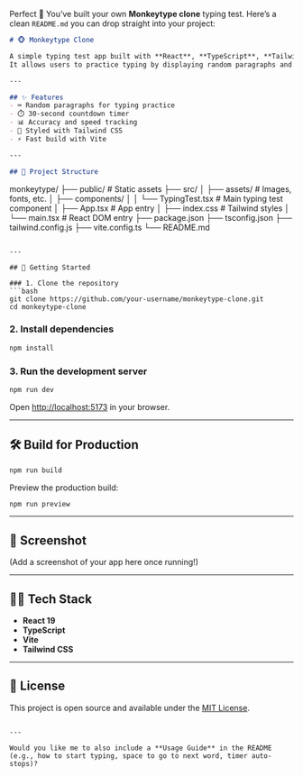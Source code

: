 Perfect 🚀 You’ve built your own **Monkeytype clone** typing test. Here’s a clean `README.md` you can drop straight into your project:

```markdown
# 🐵 Monkeytype Clone

A simple typing test app built with **React**, **TypeScript**, **Tailwind CSS**, and **Vite**.  
It allows users to practice typing by displaying random paragraphs and tracking their typing speed, accuracy, and progress.

---

## ✨ Features
- ⌨️ Random paragraphs for typing practice  
- ⏱️ 30-second countdown timer  
- 📊 Accuracy and speed tracking  
- 🎨 Styled with Tailwind CSS  
- ⚡ Fast build with Vite  

---

## 📂 Project Structure
```

monkeytype/
├── public/               # Static assets
├── src/
│   ├── assets/           # Images, fonts, etc.
│   ├── components/
│   │   └── TypingTest.tsx   # Main typing test component
│   ├── App.tsx           # App entry
│   ├── index.css         # Tailwind styles
│   └── main.tsx          # React DOM entry
├── package.json
├── tsconfig.json
├── tailwind.config.js
├── vite.config.ts
└── README.md

````

---

## 🚀 Getting Started

### 1. Clone the repository
```bash
git clone https://github.com/your-username/monkeytype-clone.git
cd monkeytype-clone
````

### 2. Install dependencies

```bash
npm install
```

### 3. Run the development server

```bash
npm run dev
```

Open [http://localhost:5173](http://localhost:5173) in your browser.

---

## 🛠️ Build for Production

```bash
npm run build
```

Preview the production build:

```bash
npm run preview
```

---

## 📸 Screenshot

(Add a screenshot of your app here once running!)

---

## 🧑‍💻 Tech Stack

* **React 19**
* **TypeScript**
* **Vite**
* **Tailwind CSS**

---

## 📜 License

This project is open source and available under the [MIT License](LICENSE).

```

---

Would you like me to also include a **Usage Guide** in the README (e.g., how to start typing, space to go to next word, timer auto-stops)?
```
